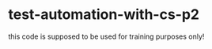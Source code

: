 test-automation-with-cs-p2
==========================

this code is supposed to be used for training purposes only!
